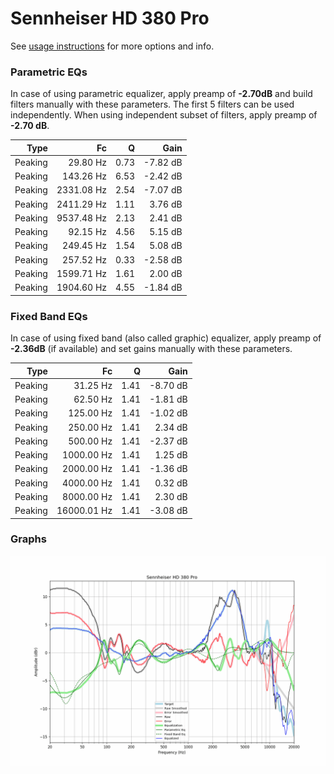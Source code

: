 # Sennheiser HD 380 Pro
See [usage instructions](https://github.com/jaakkopasanen/AutoEq#usage) for more options and info.

### Parametric EQs
In case of using parametric equalizer, apply preamp of **-2.70dB** and build filters manually
with these parameters. The first 5 filters can be used independently.
When using independent subset of filters, apply preamp of **-2.70 dB**.

| Type    | Fc         |    Q | Gain     |
|--------:|-----------:|-----:|---------:|
| Peaking | 29.80 Hz   | 0.73 | -7.82 dB |
| Peaking | 143.26 Hz  | 6.53 | -2.42 dB |
| Peaking | 2331.08 Hz | 2.54 | -7.07 dB |
| Peaking | 2411.29 Hz | 1.11 | 3.76 dB  |
| Peaking | 9537.48 Hz | 2.13 | 2.41 dB  |
| Peaking | 92.15 Hz   | 4.56 | 5.15 dB  |
| Peaking | 249.45 Hz  | 1.54 | 5.08 dB  |
| Peaking | 257.52 Hz  | 0.33 | -2.58 dB |
| Peaking | 1599.71 Hz | 1.61 | 2.00 dB  |
| Peaking | 1904.60 Hz | 4.55 | -1.84 dB |

### Fixed Band EQs
In case of using fixed band (also called graphic) equalizer, apply preamp of **-2.36dB**
(if available) and set gains manually with these parameters.

| Type    | Fc          |    Q | Gain     |
|--------:|------------:|-----:|---------:|
| Peaking | 31.25 Hz    | 1.41 | -8.70 dB |
| Peaking | 62.50 Hz    | 1.41 | -1.81 dB |
| Peaking | 125.00 Hz   | 1.41 | -1.02 dB |
| Peaking | 250.00 Hz   | 1.41 | 2.34 dB  |
| Peaking | 500.00 Hz   | 1.41 | -2.37 dB |
| Peaking | 1000.00 Hz  | 1.41 | 1.25 dB  |
| Peaking | 2000.00 Hz  | 1.41 | -1.36 dB |
| Peaking | 4000.00 Hz  | 1.41 | 0.32 dB  |
| Peaking | 8000.00 Hz  | 1.41 | 2.30 dB  |
| Peaking | 16000.01 Hz | 1.41 | -3.08 dB |

### Graphs
![](./Sennheiser%20HD%20380%20Pro.png)
